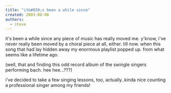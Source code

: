 ```yaml
---
title: "it&#039;s been a while since"
created: 2003-08-06
authors: 
  - steve
---
```


it's been a while since any piece of music has really moved me. y'know, i've never really been moved by a choral piece at all, either. till now. when this song that had lay hidden away my enormous playlist popped up. from what seems like a lifetime ago.  
  
(well, that and finding this odd record album of the swingle singers performing bach. hee hee...???)  
  
  
i've decided to take a few singing lessons, too, actually..kinda nice counting a professional singer among my friends!

